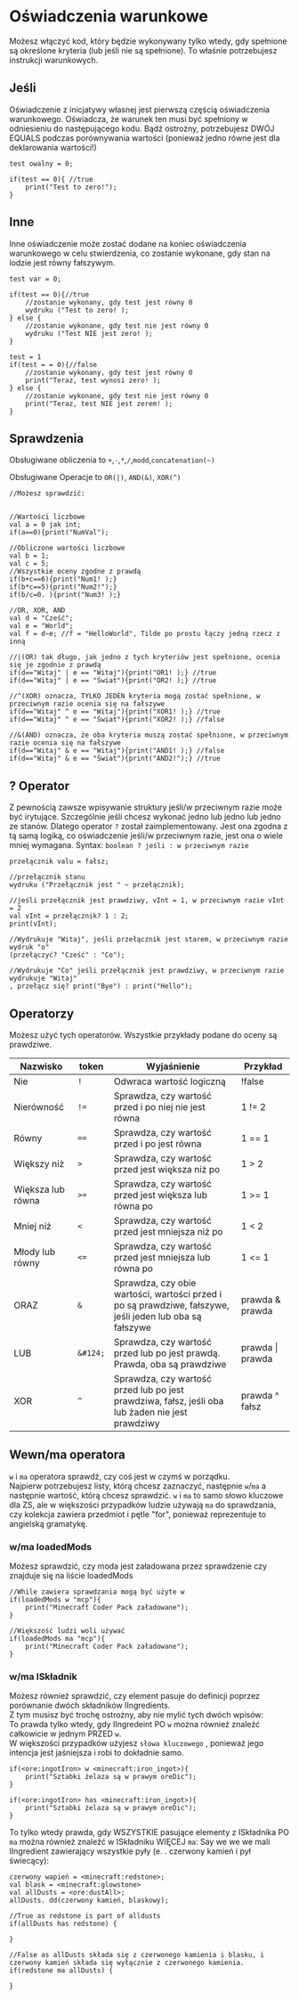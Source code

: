 # Oświadczenia warunkowe

Możesz włączyć kod, który będzie wykonywany tylko wtedy, gdy spełnione są określone kryteria (lub jeśli nie są spełnione). To właśnie potrzebujesz instrukcji warunkowych.

## Jeśli

Oświadczenie z inicjatywy własnej jest pierwszą częścią oświadczenia warunkowego. Oświadcza, że warunek ten musi być spełniony w odniesieniu do następującego kodu. Bądź ostrożny, potrzebujesz DWÓJ EQUALS podczas porównywania wartości (ponieważ jedno równe jest dla deklarowania wartości!)

```zenscript
test owalny = 0;

if(test == 0){ //true
    print("Test to zero!");
}
```

## Inne

Inne oświadczenie może zostać dodane na koniec oświadczenia warunkowego w celu stwierdzenia, co zostanie wykonane, gdy stan na lodzie jest równy fałszywym.

```zenscript
test var = 0;

if(test == 0){//true
    //zostanie wykonany, gdy test jest równy 0
    wydruku ("Test to zero! );
} else {
    //zostanie wykonane, gdy test nie jest równy 0
    wydruku ("Test NIE jest zero! );
}

test = 1
if(test = = 0){//false
    //zostanie wykonany, gdy test jest równy 0
    print("Teraz, test wynosi zero! );
} else {
    //zostanie wykonane, gdy test nie jest równy 0
    print("Teraz, test NIE jest zerem! );
}

```

## Sprawdzenia

Obsługiwane obliczenia to `+`,`-`,`*`,`/`,`modd`,`concatenation(~)`

Obsługiwane Operacje to `OR(|)`, `AND(&)`, `XOR(^)`

```zenscript
//Możesz sprawdzić:


//Wartości liczbowe
val a = 0 jak int;
if(a==0){print("NumVal");

//Obliczone wartości liczbowe
val b = 1;
val c = 5;
//Wszystkie oceny zgodne z prawdą
if(b+c==6){print("Num1! );}
if(b*c==5){print("Num2!");}
if(b/c=0. ){print("Num3! );}

//OR, XOR, AND
val d = "Cześć";
val e = "World";
val f = d~e; //f = "HelloWorld", Tilde po prostu łączy jedną rzecz z inną

//|(OR) tak długo, jak jedno z tych kryteriów jest spełnione, ocenia się je zgodnie z prawdą
if(d=="Witaj" | e == "Witaj"){print("OR1! );} //true
if(d=="Witaj" | e == "Świat"){print("OR2! );} //true

//^(XOR) oznacza, TYLKO JEDEN kryteria mogą zostać spełnione, w przeciwnym razie ocenia się na fałszywe
if(d=="Witaj" ^ e == "Witaj"){print("XOR1! );} //true
if(d=="Witaj" ^ e == "Świat"){print("XOR2! );} //false

//&(AND) oznacza, że oba kryteria muszą zostać spełnione, w przeciwnym razie ocenia się na fałszywe
if(d=="Witaj" & e == "Witaj"){print("AND1! );} //false
if(d=="Witaj" & e == "Świat"){print("AND2!");} //true
```

## ? Operator

Z pewnością zawsze wpisywanie struktury jeśli/w przeciwnym razie może być irytujące. Szczególnie jeśli chcesz wykonać jedno lub jedno lub jedno ze stanów. Dlatego operator `?` został zaimplementowany. Jest ona zgodna z tą samą logiką, co oświadczenie jeśli/w przeciwnym razie, jest ona o wiele mniej wymagana. Syntax: `boolean ? jeśli : w przeciwnym razie`

```zenscript
przełącznik valu = fałsz;

//przełącznik stanu
wydruku ("Przełącznik jest " ~ przełącznik);

//jeśli przełącznik jest prawdziwy, vInt = 1, w przeciwnym razie vInt = 2
val vInt = przełącznik? 1 : 2;
print(vInt);

//Wydrukuje "Witaj", jeśli przełącznik jest starem, w przeciwnym razie wydruk "o"
(przełączyć? "Cześć" : "Co");

//Wydrukuje "Co" jeśli przełącznik jest prawdziwy, w przeciwnym razie wydrukuje "Witaj"
, przełącz się? print("Bye") : print("Hello");

```

## Operatorzy

Możesz użyć tych operatorów. Wszystkie przykłady podane do oceny są prawdziwe.

| Nazwisko          | token    | Wyjaśnienie                                                                                              | Przykład          |
| ----------------- | -------- | -------------------------------------------------------------------------------------------------------- | ----------------- |
| Nie               | `!`      | Odwraca wartość logiczną                                                                                 | !false            |
| Nierówność        | `!=`     | Sprawdza, czy wartość przed i po niej nie jest równa                                                     | 1 != 2            |
| Równy             | `==`     | Sprawdza, czy wartość przed i po jest równa                                                              | 1 == 1            |
| Większy niż       | `>`   | Sprawdza, czy wartość przed jest większa niż po                                                          | 1 > 2             |
| Większa lub równa | `>=`  | Sprawdza, czy wartość przed jest większa lub równa po                                                    | 1 >= 1            |
| Mniej niż         | `<`   | Sprawdza, czy wartość przed jest mniejsza niż po                                                         | 1 < 2             |
| Młody lub równy   | `<=`  | Sprawdza, czy wartość przed jest mniejsza lub równa po                                                   | 1 <= 1            |
| ORAZ              | `&`  | Sprawdza, czy obie wartości, wartości przed i po są prawdziwe, fałszywe, jeśli jeden lub oba są fałszywe | prawda & prawda   |
| LUB               | `&#124;` | Sprawdza, czy wartość przed lub po jest prawdą. Prawda, oba są prawdziwe                                 | prawda \| prawda |
| XOR               | `^`      | Sprawdza, czy wartość przed lub po jest prawdziwa, fałsz, jeśli oba lub żaden nie jest prawdziwy         | prawda ^ fałsz    |

## Wewn/ma operatora

`w` i `ma` operatora sprawdź, czy coś jest w czymś w porządku.  
Najpierw potrzebujesz listy, którą chcesz zaznaczyć, następnie `w`/`ma` a następnie wartość, którą chcesz sprawdzić. `w` i `ma` to samo słowo kluczowe dla ZS, ale w większości przypadków ludzie używają `ma` do sprawdzania, czy kolekcja zawiera przedmiot i pętle "for", ponieważ reprezentuje to angielską gramatykę.

### w/ma loadedMods

Możesz sprawdzić, czy moda jest załadowana przez sprawdzenie czy znajduje się na liście loadedMods

```zenscript
//While zawiera sprawdzania mogą być użyte w
if(loadedMods w "mcp"){
    print("Minecraft Coder Pack załadowane");
}

//Większość ludzi woli używać
if(loadedMods ma "mcp"){
    print("Minecraft Coder Pack załadowane");
}
```

### w/ma ISkładnik

Możesz również sprawdzić, czy element pasuje do definicji poprzez porównanie dwóch składników IIngredients.  
Z tym musisz być trochę ostrożny, aby nie mylić tych dwóch wpisów:  
To prawda tylko wtedy, gdy IIngredeint PO `w` można również znaleźć całkowicie w jednym PRZED `w`.  
W większości przypadków użyjesz `słowa kluczowego` , ponieważ jego intencja jest jaśniejsza i robi to dokładnie samo.

```zenscript
if(<ore:ingotIron> w <minecraft:iron_ingot>){
    print("Sztabki żelaza są w prawym oreDic");
}

if(<ore:ingotIron> has <minecraft:iron_ingot>){
    print("Sztabki żelaza są w prawym oreDic");
}
```

To tylko wtedy prawda, gdy WSZYSTKIE pasujące elementy z ISkładnika PO `ma` można również znaleźć w ISkładniku WIĘCEJ `ma`: Say we we we mali IIngredient zawierający wszystkie pyły (e. . czerwony kamień i pył świecący):

```zenscript
czerwony wapień = <minecraft:redstone>;
val blask = <minecraft:glowstone>
val allDusts = <ore:dustAll>;
allDusts. dd(czerwony kamień, blaskowy);

//True as redstone is part of alldusts
if(allDusts has redstone) {

}

//False as allDusts składa się z czerwonego kamienia i blasku, i czerwony kamień składa się wyłącznie z czerwonego kamienia.
if(redstone ma allDusts) {

}
```